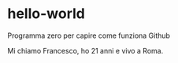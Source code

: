 # hello-world
Programma zero per capire come funziona Github

Mi chiamo Francesco, ho 21 anni e vivo a Roma.
